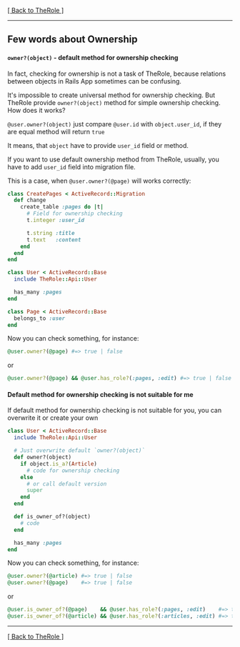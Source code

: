 [[ Back to TheRole ]](https://github.com/the-teacher/the_role)

<hr>

## Few words about Ownership

#### `owner?(object)` - default method for ownership checking

In fact, checking for ownership is not a task of TheRole, because relations between objects in Rails App sometimes can be confusing.

It's impossible to create universal method for ownership checking. But TheRole provide `owner?(object)` method for simple ownership checking. How does it works?

`@user.owner?(object)` just compare `@user.id` with `object.user_id`, if they are equal method will return `true`

It means, that `object` have to provide `user_id` field or method.

If you want to use default ownership method from TheRole, usually, you have to add `user_id` field into migration file.

This is a case, when `@user.owner?(@page)` will works correctly:

```ruby
class CreatePages < ActiveRecord::Migration
  def change
    create_table :pages do |t|
      # Field for ownership checking
      t.integer :user_id

      t.string :title
      t.text   :content
    end
  end
end
```

```ruby
class User < ActiveRecord::Base
  include TheRole::Api::User

  has_many :pages
end
```

```ruby
class Page < ActiveRecord::Base
  belongs_to :user
end
```

Now you can check something, for instance:

```ruby
@user.owner?(@page) #=> true | false
```

or

```ruby
@user.owner?(@page) && @user.has_role?(:pages, :edit) #=> true | false
```

#### Default method for ownership checking is not suitable for me

If default method for ownership checking is not suitable for you, you can overwrite it or create your own


```ruby
class User < ActiveRecord::Base
  include TheRole::Api::User

  # Just overwrite default `owner?(object)`
  def owner?(object)
    if object.is_a?(Article)
      # code for ownership checking
    else
      # or call default version
      super
    end
  end

  def is_owner_of?(object)
    # code
  end

  has_many :pages
end
```

Now you can check something, for instance:

```ruby
@user.owner?(@article) #=> true | false
@user.owner?(@page)    #=> true | false
```

or

```ruby
@user.is_owner_of?(@page)    && @user.has_role?(:pages, :edit)    #=> true | false
@user.is_owner_of?(@article) && @user.has_role?(:articles, :edit) #=> true | false
```

<hr>

[[ Back to TheRole ]](https://github.com/the-teacher/the_role)
